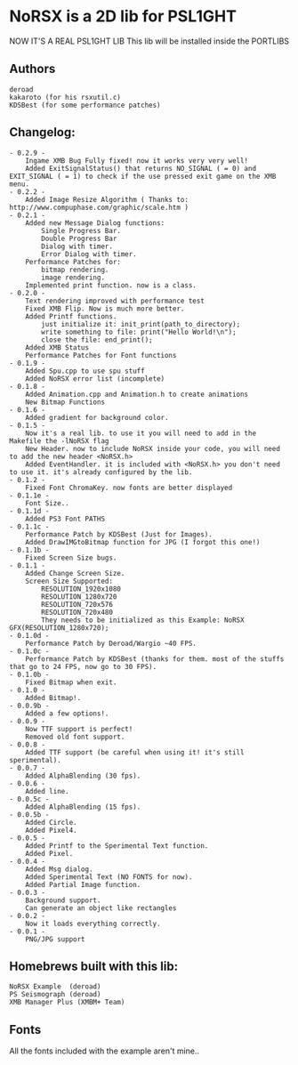 NoRSX is a 2D lib for PSL1GHT
=============================

NOW IT'S A REAL PSL1GHT LIB
This lib will be installed inside the PORTLIBS

Authors
-------
	deroad
	kakaroto (for his rsxutil.c)
	KDSBest (for some performance patches)

Changelog:
----------
	- 0.2.9 -
		Ingame XMB Bug Fully fixed! now it works very very well!
		Added ExitSignalStatus() that returns NO_SIGNAL ( = 0) and EXIT_SIGNAL ( = 1) to check if the use pressed exit game on the XMB menu.
	- 0.2.2 -
		Added Image Resize Algorithm ( Thanks to: http://www.compuphase.com/graphic/scale.htm )
	- 0.2.1 -
		Added new Message Dialog functions:
			Single Progress Bar.
			Double Progress Bar
			Dialog with timer.
			Error Dialog with timer.
		Performance Patches for:
			bitmap rendering.
			image rendering.
		Implemented print function. now is a class.
	- 0.2.0 -
		Text rendering improved with performance test
		Fixed XMB Flip. Now is much more better.
		Added Printf functions.
			just initialize it: init_print(path_to_directory);
			write something to file: print("Hello World!\n");
			close the file: end_print();
		Added XMB Status
		Performance Patches for Font functions
	- 0.1.9 -
		Added Spu.cpp to use spu stuff
		Added NoRSX error list (incomplete)
	- 0.1.8 -
		Added Animation.cpp and Animation.h to create animations
		New Bitmap Functions
	- 0.1.6 -
		Added gradient for background color.
	- 0.1.5 -
		Now it's a real lib. to use it you will need to add in the Makefile the -lNoRSX flag
		New Header. now to include NoRSX inside your code, you will need to add the new header <NoRSX.h>
		Added EventHandler. it is included with <NoRSX.h> you don't need to use it. it's already configured by the lib.
	- 0.1.2 -
		Fixed Font ChromaKey. now fonts are better displayed 
	- 0.1.1e -
		Font Size..
	- 0.1.1d -
		Added PS3 Font PATHS
	- 0.1.1c -
		Performance Patch by KDSBest (Just for Images).
		Added DrawIMGtoBitmap function for JPG (I forgot this one!)
	- 0.1.1b -
		Fixed Screen Size bugs.
	- 0.1.1 -
		Added Change Screen Size.
		Screen Size Supported:
			RESOLUTION_1920x1080
			RESOLUTION_1280x720
			RESOLUTION_720x576
			RESOLUTION_720x480
			They needs to be initialized as this Example: NoRSX GFX(RESOLUTION_1280x720);
	- 0.1.0d -
		Performance Patch by Deroad/Wargio ~40 FPS.
	- 0.1.0c -
		Performance Patch by KDSBest (thanks for them. most of the stuffs that go to 24 FPS, now go to 30 FPS).
	- 0.1.0b -
		Fixed Bitmap when exit.
	- 0.1.0 -
		Added Bitmap!.
	- 0.0.9b -
		Added a few options!.
	- 0.0.9 -
		Now TTF support is perfect!
		Removed old font support.
	- 0.0.8 -
		Added TTF support (be careful when using it! it's still sperimental).
	- 0.0.7 -
		Added AlphaBlending (30 fps).
	- 0.0.6 -
		Added line.
	- 0.0.5c -
		Added AlphaBlending (15 fps).
	- 0.0.5b -
		Added Circle.
		Added Pixel4.
	- 0.0.5 -
		Added Printf to the Sperimental Text function.
		Added Pixel.
	- 0.0.4 -
		Added Msg dialog.
		Added Sperimental Text (NO FONTS for now).
		Added Partial Image function.
	- 0.0.3 -
		Background support.
		Can generate an object like rectangles
	- 0.0.2 -
		Now it loads everything correctly.
	- 0.0.1 -
		PNG/JPG support

Homebrews built with this lib:
------------------------------
	NoRSX Example  (deroad)
	PS Seismograph (deroad)
	XMB Manager Plus (XMBM+ Team)


Fonts
-----

All the fonts included with the example aren't mine..
 
